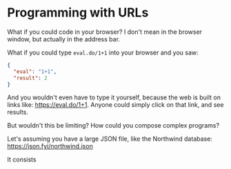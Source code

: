 # Programming with URLs

What if you could code in your browser?  I don't mean in the browser window, but actually in the address bar.

What if you could type `eval.do/1+1` into your browser and you saw:

```json
{
  "eval": "1+1",
  "result": 2
}
```

And you wouldn't even have to type it yourself, because the web is built on links like: <https://eval.do/1+1>.  Anyone could simply click on that link, and see results.

But wouldn't this be limiting?  How could you compose complex programs?

Let's assuming you have a large JSON file, like the Northwind database: <https://json.fyi/northwind.json>

It consists 
